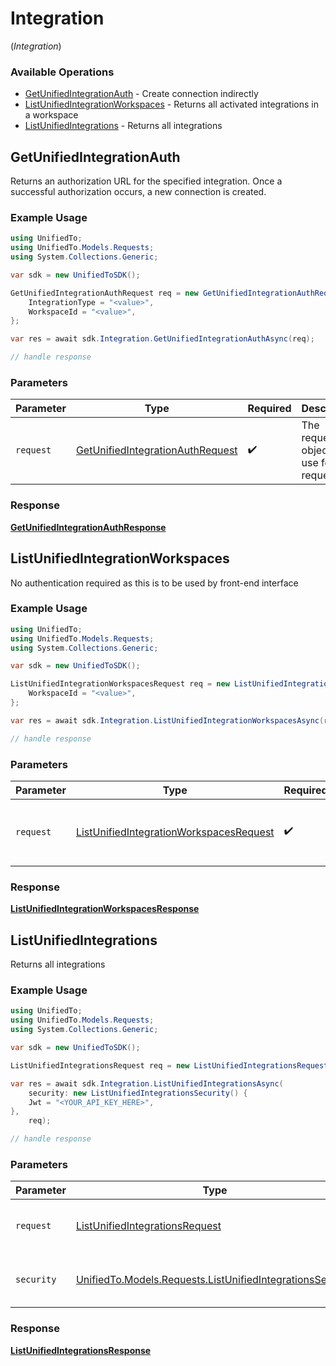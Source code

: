 # Integration
(*Integration*)

### Available Operations

* [GetUnifiedIntegrationAuth](#getunifiedintegrationauth) - Create connection indirectly
* [ListUnifiedIntegrationWorkspaces](#listunifiedintegrationworkspaces) - Returns all activated integrations in a workspace
* [ListUnifiedIntegrations](#listunifiedintegrations) - Returns all integrations

## GetUnifiedIntegrationAuth

Returns an authorization URL for the specified integration.  Once a successful authorization occurs, a new connection is created.

### Example Usage

```csharp
using UnifiedTo;
using UnifiedTo.Models.Requests;
using System.Collections.Generic;

var sdk = new UnifiedToSDK();

GetUnifiedIntegrationAuthRequest req = new GetUnifiedIntegrationAuthRequest() {
    IntegrationType = "<value>",
    WorkspaceId = "<value>",
};

var res = await sdk.Integration.GetUnifiedIntegrationAuthAsync(req);

// handle response
```

### Parameters

| Parameter                                                                                     | Type                                                                                          | Required                                                                                      | Description                                                                                   |
| --------------------------------------------------------------------------------------------- | --------------------------------------------------------------------------------------------- | --------------------------------------------------------------------------------------------- | --------------------------------------------------------------------------------------------- |
| `request`                                                                                     | [GetUnifiedIntegrationAuthRequest](../../Models/Requests/GetUnifiedIntegrationAuthRequest.md) | :heavy_check_mark:                                                                            | The request object to use for the request.                                                    |


### Response

**[GetUnifiedIntegrationAuthResponse](../../Models/Requests/GetUnifiedIntegrationAuthResponse.md)**


## ListUnifiedIntegrationWorkspaces

No authentication required as this is to be used by front-end interface

### Example Usage

```csharp
using UnifiedTo;
using UnifiedTo.Models.Requests;
using System.Collections.Generic;

var sdk = new UnifiedToSDK();

ListUnifiedIntegrationWorkspacesRequest req = new ListUnifiedIntegrationWorkspacesRequest() {
    WorkspaceId = "<value>",
};

var res = await sdk.Integration.ListUnifiedIntegrationWorkspacesAsync(req);

// handle response
```

### Parameters

| Parameter                                                                                                   | Type                                                                                                        | Required                                                                                                    | Description                                                                                                 |
| ----------------------------------------------------------------------------------------------------------- | ----------------------------------------------------------------------------------------------------------- | ----------------------------------------------------------------------------------------------------------- | ----------------------------------------------------------------------------------------------------------- |
| `request`                                                                                                   | [ListUnifiedIntegrationWorkspacesRequest](../../Models/Requests/ListUnifiedIntegrationWorkspacesRequest.md) | :heavy_check_mark:                                                                                          | The request object to use for the request.                                                                  |


### Response

**[ListUnifiedIntegrationWorkspacesResponse](../../Models/Requests/ListUnifiedIntegrationWorkspacesResponse.md)**


## ListUnifiedIntegrations

Returns all integrations

### Example Usage

```csharp
using UnifiedTo;
using UnifiedTo.Models.Requests;
using System.Collections.Generic;

var sdk = new UnifiedToSDK();

ListUnifiedIntegrationsRequest req = new ListUnifiedIntegrationsRequest() {};

var res = await sdk.Integration.ListUnifiedIntegrationsAsync(
    security: new ListUnifiedIntegrationsSecurity() {
    Jwt = "<YOUR_API_KEY_HERE>",
},
    req);

// handle response
```

### Parameters

| Parameter                                                                                                             | Type                                                                                                                  | Required                                                                                                              | Description                                                                                                           |
| --------------------------------------------------------------------------------------------------------------------- | --------------------------------------------------------------------------------------------------------------------- | --------------------------------------------------------------------------------------------------------------------- | --------------------------------------------------------------------------------------------------------------------- |
| `request`                                                                                                             | [ListUnifiedIntegrationsRequest](../../Models/Requests/ListUnifiedIntegrationsRequest.md)                             | :heavy_check_mark:                                                                                                    | The request object to use for the request.                                                                            |
| `security`                                                                                                            | [UnifiedTo.Models.Requests.ListUnifiedIntegrationsSecurity](../../Models/Requests/ListUnifiedIntegrationsSecurity.md) | :heavy_check_mark:                                                                                                    | The security requirements to use for the request.                                                                     |


### Response

**[ListUnifiedIntegrationsResponse](../../Models/Requests/ListUnifiedIntegrationsResponse.md)**

